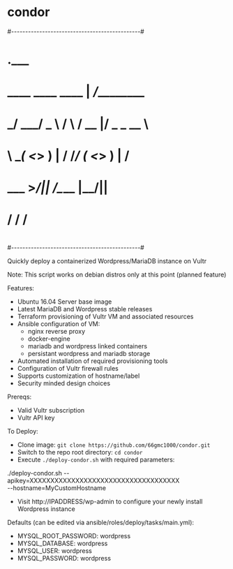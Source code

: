 # condor
#----------------------------------------------#
#                           .___            
#    ____  ____   ____    __| _/___________ 
#  _/ ___\/  _ \ /    \  / __ |/  _ \_  __ \
#  \  \__(  <_> )   |  \/ /_/ (  <_> )  | \/
#   \___  >____/|___|  /\____ |\____/|__|   
#       \/           \/      \/             
#  
#----------------------------------------------#                                         

Quickly deploy a containerized Wordpress/MariaDB instance on Vultr

Note: This script works on debian distros only at this point (planned feature)

Features:
- Ubuntu 16.04 Server base image
- Latest MariaDB and Wordpress stable releases
- Terraform provisioning of Vultr VM and associated resources
- Ansible configuration of VM:
    - nginx reverse proxy
    - docker-engine
    - mariadb and wordpress linked containers
    - persistant wordpress and mariadb storage
- Automated installation of required provisioning tools
- Configuration of Vultr firewall rules
- Supports customization of hostname/label
- Security minded design choices


Prereqs:
- Valid Vultr subscription
- Vultr API key

To Deploy:
- Clone image: `git clone https://github.com/66gmc1000/condor.git`
- Switch to the repo root directory: `cd condor`
- Execute `./deploy-condor.sh` with required parameters:

./deploy-condor.sh --apikey=XXXXXXXXXXXXXXXXXXXXXXXXXXXXXXXXXXXX \
--hostname=MyCustomHostname

- Visit http://IPADDRESS/wp-admin to configure your newly install Wordpress instance

Defaults (can be edited via ansible/roles/deploy/tasks/main.yml):

- MYSQL_ROOT_PASSWORD: wordpress
- MYSQL_DATABASE: wordpress
- MYSQL_USER: wordpress
- MYSQL_PASSWORD: wordpress